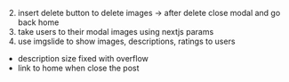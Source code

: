 2. insert delete button to delete images
    -> after delete close modal and go back home
3. take users to their modal images using nextjs params 
4. use imgslide to show images, descriptions, ratings to users


* description size fixed with overflow 
* link to home when close the post